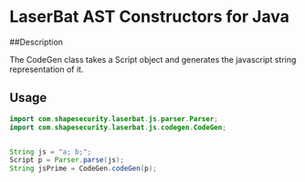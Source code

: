 LaserBat AST Constructors for Java
===========================

##Description

The CodeGen class takes a Script object and generates the javascript string representation of it.

## Usage

```java
import com.shapesecurity.laserbat.js.parser.Parser;
import com.shapesecurity.laserbat.js.codegen.CodeGen;


String js = "a; b;";
Script p = Parser.parse(js);
String jsPrime = CodeGen.codeGen(p);
```
